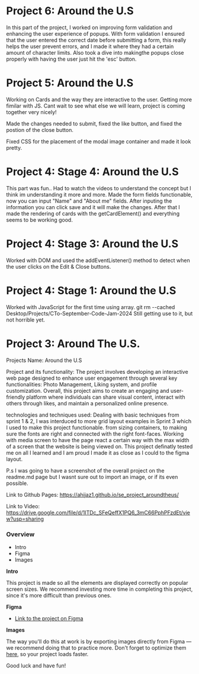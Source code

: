 # Project 6: Around the U.S

In this part of the project, I worked on improving form validation and enhancing the user experience of popups. With form validation I ensured that the user entered the correct date before submitting a form, this really helps the user prevent errors, and I made it where they had a certain amount of character limits. Also took a dive into makingthe popups close properly with having the user just hit the 'esc' button.

# Project 5: Around the U.S

Working on Cards and the way they are interactive to the user. Getting more fimilar with JS.
Cant wait to see what else we will learn, project is coming together very nicely!

Made the changes needed to submit, fixed the like button, and fixed the postion of the close button.

Fixed CSS for the placement of the modal image container and made it look pretty.

# Project 4: Stage 4: Around the U.S

This part was fun.. Had to watch the videos to understand the concept but I think im understanding it more and more. Made the form fields functionable, now you can input "Name" and "About me" fields. After inputing the information you can click save and it will make the changes. After that I made the rendering of cards with the getCardElement() and everything seems to be working good.

# Project 4: Stage 3: Around the U.S

Worked with DOM and used the addEventListener() method to detect when the user clicks on the Edit & Close buttons.

# Project 4: Stage 1: Around the U.S

Worked with JavaScript for the first time using array.
git rm --cached Desktop/Projects/CTo-September-Code-Jam-2024
Still getting use to it, but not horrible yet.

# Project 3: Around The U.S.

Projects Name: Around the U.S

Project and its functionality:
The project involves developing an interactive web page designed to enhance user engagement through several key functionalities:
Photo Management, Liking system, and profile customization.
Overall, this project aims to create an engaging and user-friendly platform where individuals can share visual content, interact with others through likes, and maintain a personalized online presence.

technologies and techniques used:
Dealing with basic techniques from sprint 1 & 2, I was interduced to more grid layout examples in Sprint 3 which I used to make this project functionable. from sizing containers, to making sure the fonts are right and connected with the right font-faces. Working with media screen to have the page react a certain way with the max width of a screen that the website is being viewed on. This project definatly tested me on all I learned and I am proud I made it as close as I could to the figma layout.

P.s I was going to have a screenshot of the overall project on the readme.md page but I wasnt sure out to import an image, or if its even possible.

Link to Github Pages: https://ahijaz1.github.io/se_project_aroundtheus/

Link to Video: https://drive.google.com/file/d/1ITDc_SFeQeffX1PQ6_3mC66PphPFzdEt/view?usp=sharing

### Overview

- Intro
- Figma
- Images

**Intro**

This project is made so all the elements are displayed correctly on popular screen sizes. We recommend investing more time in completing this project, since it's more difficult than previous ones.

**Figma**

- [Link to the project on Figma](https://www.figma.com/file/ii4xxsJ0ghevUOcssTlHZv/Sprint-3%3A-Around-the-US?node-id=0%3A1)

**Images**

The way you'll do this at work is by exporting images directly from Figma — we recommend doing that to practice more. Don't forget to optimize them [here](https://tinypng.com/), so your project loads faster.

Good luck and have fun!

[def]: <Project 3 Around the US.png>
